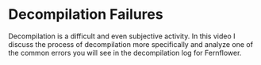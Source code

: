 # Decompilation Failures
Decompilation is a difficult and even subjective activity.  In this video I discuss the process of decompilation more specifically and analyze one of the common errors you will see in the decompilation log for Fernflower.